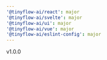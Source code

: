 ```yaml
---
'@tinyflow-ai/react': major
'@tinyflow-ai/svelte': major
'@tinyflow-ai/ui': major
'@tinyflow-ai/vue': major
'@tinyflow-ai/eslint-config': major
---
```


v1.0.0
